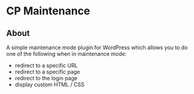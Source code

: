 # CP Maintenance

## About
A simple maintenance mode plugin for WordPress which allows you to do one of the following when in maintenance mode:

- redirect to a specific URL
- redirect to a specific page
- redirect to the login page
- display custom HTML / CSS